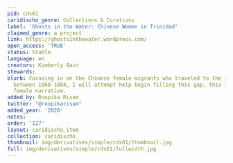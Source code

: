 ```yaml
---
pid: cds61
caridischo_genre: Collections & Curations
label: 'Ghosts in the Water: Chinese Women in Trinidad'
claimed_genre: a project
link: https://ghostsinthewater.wordpress.com/
open_access: 'TRUE'
status: Stable
language: en
creators: Kimberly Bain
stewards: 
blurb: Focusing in on the Chinese female migrants who traveled to the island of Trinidad
  between 1860-1884, I will attempt help begin filling this gap, this lack of the
  female narrative.
added_by: Roopika Risam
twitter: "@roopikarisam"
added_year: '2020'
notes: 
order: '127'
layout: caridischo_item
collection: caridischo
thumbnail: img/derivatives/simple/cds61/thumbnail.jpg
full: img/derivatives/simple/cds61/fullwidth.jpg
---
```

